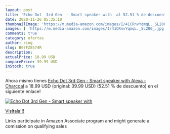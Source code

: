 ```yaml
---
layout: post
title: 'Echo Dot  3rd Gen  - Smart speaker with  al 52.51 % de descuento'
date: 2020-11-26 05:35:10
thumbnailImage: 'https://m.media-amazon.com/images/I/41CRnvYqmqL._SL200_.jpg'
images: [ 'https://m.media-amazon.com/images/I/41CRnvYqmqL._SL200_.jpg' ]
comments: true
category: ofertas
author: ring
slug: B07FZ8S74R
description:
actualPrice: 18.99 USD
comparePrice: 39.99 USD
inStock: true
---
```


Ahora mismo tienes [Echo Dot  3rd Gen  - Smart speaker with Alexa - Charcoal](https://www.amazon.com/dp/B07FZ8S74R/?tag=tolees-20) a 18.99 USD (original: 39.99 USD) (52.51 %  de descuento) en el siguiente enlace!

[![Echo Dot  3rd Gen  - Smart speaker with ](https://m.media-amazon.com/images/I/41CRnvYqmqL._SL200_.jpg)](https://www.amazon.com/dp/B07FZ8S74R/?tag=tolees-20)

[Visítala!!!](https://www.amazon.com/dp/B07FZ8S74R/?tag=tolees-20)

Links participate in Amazon Associate program and might generate a comission on qualifying sales
